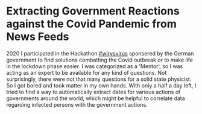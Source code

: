 # Extracting Government Reactions against the Covid Pandemic from News Feeds
2020 I participated in the Hackathon [#wirvsvirus](https://wirvsvirus.org/) sponsered by the German government to find solutions combatting the Covid outbreak or to make life in the lockdown phase easier. I was categorized as a 'Mentor', so I was acting as an expert to be available for any kind of questions. Not surprisingly, there were not that many questions for a solid state physicist. So I got bored and took matter in my own hands. With only a half a day left, I tried to find a way to automatically extract dates for various actions of governments around the world, which might be helpful to correlate data regarding infected persons with the government actions.

